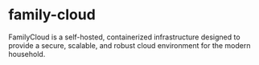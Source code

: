 # family-cloud
FamilyCloud is a self-hosted, containerized infrastructure designed to provide a secure, scalable, and robust cloud environment for the modern household. 
